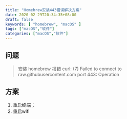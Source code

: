 ```yaml
---
title: "Homebrew安装443错误解决方案"
date: 2020-02-29T20:34:35+08:00
draft: false
keywords: [ "homebrew", "macOS" ]
tags: ["macOS","软件"]
categories: ["macOS","软件"]
---
```


## 问题

> 安装 homebrew 报错 curl: (7) Failed to connect to raw.githubusercontent.com port 443: Operation

## 方案

1. 重启终端；
2. 重启wifi
